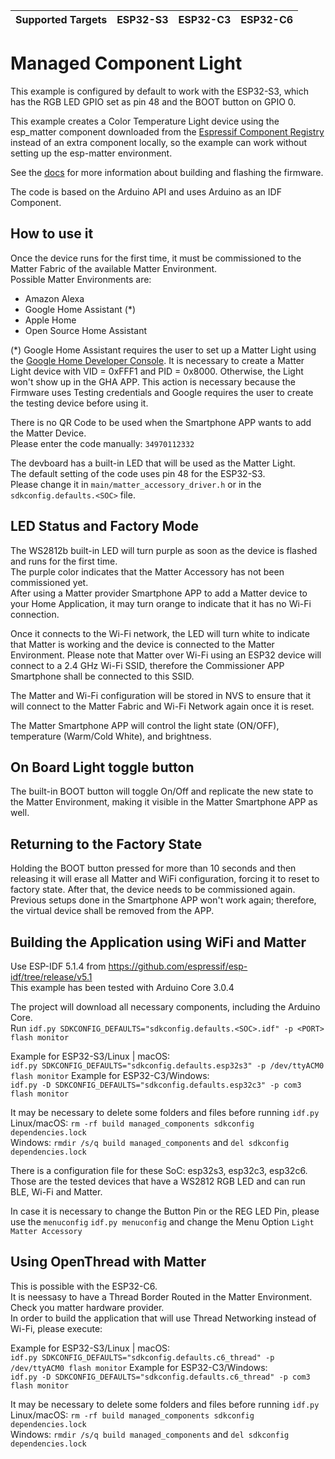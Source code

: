 | Supported Targets | ESP32-S3 | ESP32-C3 | ESP32-C6 |
| ----------------- | -------- | -------- | -------- |


# Managed Component Light

This example is configured by default to work with the ESP32-S3, which has the RGB LED GPIO set as pin 48 and the BOOT button on GPIO 0.

This example creates a Color Temperature Light device using the esp_matter component downloaded from the [Espressif Component Registry](https://components.espressif.com/) instead of an extra component locally, so the example can work without setting up the esp-matter environment.

See the [docs](https://docs.espressif.com/projects/esp-matter/en/latest/esp32/developing.html) for more information about building and flashing the firmware.

The code is based on the Arduino API and uses Arduino as an IDF Component.

## How to use it

Once the device runs for the first time, it must be commissioned to the Matter Fabric of the available Matter Environment.  
Possible Matter Environments are:  
- Amazon Alexa
- Google Home Assistant (*)
- Apple Home
- Open Source Home Assistant

(*) Google Home Assistant requires the user to set up a Matter Light using the [Google Home Developer Console](https://developers.home.google.com/codelabs/matter-device#2). It is necessary to create a Matter Light device with VID = 0xFFF1 and PID = 0x8000. Otherwise, the Light won't show up in the GHA APP. This action is necessary because the Firmware uses Testing credentials and Google requires the user to create the testing device before using it.

There is no QR Code to be used when the Smartphone APP wants to add the Matter Device.  
Please enter the code manually: `34970112332`

The devboard has a built-in LED that will be used as the Matter Light.  
The default setting of the code uses pin 48 for the ESP32-S3.  
Please change it in `main/matter_accessory_driver.h` or in the `sdkconfig.defaults.<SOC>` file.

## LED Status and Factory Mode

The WS2812b built-in LED will turn purple as soon as the device is flashed and runs for the first time.  
The purple color indicates that the Matter Accessory has not been commissioned yet.  
After using a Matter provider Smartphone APP to add a Matter device to your Home Application, it may turn orange to indicate that it has no Wi-Fi connection.

Once it connects to the Wi-Fi network, the LED will turn white to indicate that Matter is working and the device is connected to the Matter Environment.
Please note that Matter over Wi-Fi using an ESP32 device will connect to a 2.4 GHz Wi-Fi SSID, therefore the Commissioner APP Smartphone shall be connected to this SSID.

The Matter and Wi-Fi configuration will be stored in NVS to ensure that it will connect to the Matter Fabric and Wi-Fi Network again once it is reset.

The Matter Smartphone APP will control the light state (ON/OFF), temperature (Warm/Cold White), and brightness.

## On Board Light toggle button

The built-in BOOT button will toggle On/Off and replicate the new state to the Matter Environment, making it visible in the Matter Smartphone APP as well.

## Returning to the Factory State

Holding the BOOT button pressed for more than 10 seconds and then releasing it will erase all Matter and WiFi configuration, forcing it to reset to factory state. After that, the device needs to be commissioned again. Previous setups done in the Smartphone APP won't work again; therefore, the virtual device shall be removed from the APP.

## Building the Application using WiFi and Matter

Use ESP-IDF 5.1.4 from https://github.com/espressif/esp-idf/tree/release/v5.1  
This example has been tested with Arduino Core 3.0.4

The project will download all necessary components, including the Arduino Core.  
Run `idf.py SDKCONFIG_DEFAULTS="sdkconfig.defaults.<SOC>.idf" -p <PORT> flash monitor`

Example for ESP32-S3/Linux | macOS:  
`idf.py SDKCONFIG_DEFAULTS="sdkconfig.defaults.esp32s3" -p /dev/ttyACM0 flash monitor`
Example for ESP32-C3/Windows:  
`idf.py -D SDKCONFIG_DEFAULTS="sdkconfig.defaults.esp32c3" -p com3 flash monitor`

It may be necessary to delete some folders and files  before running `idf.py`  
Linux/macOS: `rm -rf build managed_components sdkconfig dependencies.lock`  
Windows: `rmdir /s/q build managed_components` and `del sdkconfig dependencies.lock`

There is a configuration file for these SoC: esp32s3, esp32c3, esp32c6.
Those are the tested devices that have a WS2812 RGB LED and can run BLE, Wi-Fi and Matter.

In case it is necessary to change the Button Pin or the REG LED Pin, please use the `menuconfig`
`idf.py menuconfig` and change the Menu Option `Light Matter Accessory`

## Using OpenThread with Matter

This is possible with the ESP32-C6.  
It is neessasy to have a Thread Border Routed in the Matter Environment. Check you matter hardware provider.  
In order to build the application that will use Thread Networking instead of Wi-Fi, please execute:

Example for ESP32-S3/Linux | macOS:  
`idf.py SDKCONFIG_DEFAULTS="sdkconfig.defaults.c6_thread" -p /dev/ttyACM0 flash monitor`
Example for ESP32-C3/Windows:  
`idf.py -D SDKCONFIG_DEFAULTS="sdkconfig.defaults.c6_thread" -p com3 flash monitor`

It may be necessary to delete some folders and files before running `idf.py`  
Linux/macOS: `rm -rf build managed_components sdkconfig dependencies.lock`  
Windows: `rmdir /s/q build managed_components` and `del sdkconfig dependencies.lock`
